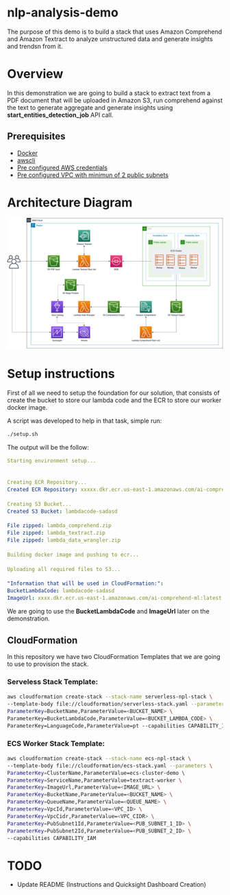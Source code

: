 # nlp-analysis-demo

The purpose of this demo is to build a stack that uses Amazon Comprehend and Amazon Textract to analyze unstructured data and generate insights and trendsn from it.

# Overview

In this demonstration we are going to build a stack to extract text from a PDF document that will be uploaded in Amazon S3, run comprehend against the text to generate aggregate and generate insights using **start_entities_detection_job** API call.

## Prerequisites

- [Docker](https://docs.docker.com/get-docker/)
- [awscli](https://docs.aws.amazon.com/cli/latest/userguide/cli-chap-install.html)
- [Pre configured AWS credentials](https://docs.aws.amazon.com/amazonswf/latest/awsrbflowguide/set-up-creds.html)
- [Pre configured VPC with minimun of 2 public subnets]()


# Architecture Diagram

<p align="center"> 
<img src="images/nlp-demo.png">
</p>


# Setup instructions

First of all we need to setup the foundation for our solution, that consists of create the bucket to store our lambda code and the ECR to store our worker docker image.

A script was developed to help in that task, simple run:

```bash
./setup.sh
```

The output will be the follow:

```yaml
Starting environment setup...


Creating ECR Repository...
Created ECR Repository: xxxxx.dkr.ecr.us-east-1.amazonaws.com/ai-comprehend-ml

Creating S3 Bucket...
Created S3 Bucket: lambdacode-sadasd

File zipped: lambda_comprehend.zip
File zipped: lambda_textract.zip
File zipped: lambda_data_wrangler.zip

Building docker image and pushing to ecr...

Uploading all required files to S3...

"Information that will be used in CloudFormation:":
BucketLambdaCode: lambdacode-sadasd
ImageUrl: xxxx.dkr.ecr.us-east-1.amazonaws.com/ai-comprehend-ml:latest
```

We are going to use the **BucketLambdaCode** and **ImageUrl** later on the demonstration.

## CloudFormation

In this repository we have two CloudFormation Templates that we are going to use to provision the stack.

### Serveless Stack Template:

```bash
aws cloudformation create-stack --stack-name serverless-npl-stack \
--template-body file://cloudformation/serverless-stack.yaml --parameters \ 
ParameterKey=BucketName,ParameterValue=<BUCKET_NAME> \
ParameterKey=BucketLambdaCode,ParameterValue=<BUCKET_LAMBDA_CODE> \
ParameterKey=LanguageCode,ParameterValue=pt --capabilities CAPABILITY_IAM
```

### ECS Worker Stack Template:

```bash
aws cloudformation create-stack --stack-name ecs-npl-stack \
--template-body file://cloudformation/ecs-stack.yaml --parameters \ 
ParameterKey=ClusterName,ParameterValue=ecs-cluster-demo \ 
ParameterKey=ServiceName,ParameterValue=textract-worker \
ParameterKey=ImageUrl,ParameterValue=<IMAGE_URL> \ 
ParameterKey=BucketName,ParameterValue=<BUCKET_NAME> \ 
ParameterKey=QueueName,ParameterValue=<QUEUE_NAME> \ 
ParameterKey=VpcId,ParameterValue=<VPC_ID> \ 
ParameterKey=VpcCidr,ParameterValue=<VPC_CIDR> \ 
ParameterKey=PubSubnet1Id,ParameterValue=<PUB_SUBNET_1_ID> \ 
ParameterKey=PubSubnet2Id,ParameterValue=<PUB_SUBNET_2_ID> \ 
--capabilities CAPABILITY_IAM
```

# TODO

- Update README (Instructions and Quicksight Dashboard Creation)